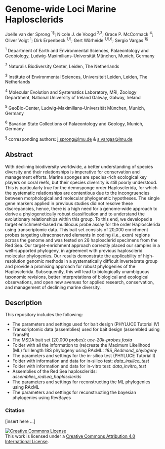 # Genome-wide Loci Marine Haplosclerids

Joëlle van der Sprong <sup>1§</sup>; Nicole J. de Voogd <sup>2,3</sup>; Grace P. McCormack <sup>4</sup>; Oliver Voigt <sup>1</sup>; Dirk Erpenbeck <sup>1,5</sup>; Gert Wörheide <sup>1,5,6</sup>; Sergio Vargas <sup>1§</sup>

<sup>1</sup> Department of Earth and Environmental Sciences, Palaeontology and Geobiology, Ludwig-Maximilians-Universität München, Munich, Germany

<sup>2</sup> Naturalis Biodiversity Center, Leiden, The Netherlands

<sup>3</sup> Institute of Environmental Sciences, Universiteit Leiden, Leiden, The Netherlands

<sup>4</sup> Molecular Evolution and Systematics Laboratory, MRI, Zoology Department, National University of Ireland Galway, Galway, Ireland

<sup>5</sup> GeoBio-Center, Ludwig-Maximilians-Universität München, Munich, Germany

<sup>6</sup> Bavarian State Collections of Palaeontology and Geology, Munich, Germany

<sup>§</sup> corresponding authors: j.sprong@lmu.de & s.vargas@lmu.de

## Abstract
With declining biodiversity worldwide, a better understanding of species diversity and their relationships is imperative for conservation and management efforts. Marine sponges are species-rich ecological key players on coral reefs, but their species diversity is still poorly understood. This is particularly true for the demosponge order Haplosclerida, for which the systematic relationships are contentious due to the incongruencies between morphological and molecular phylogenetic hypotheses. The single gene markers applied in previous studies did not resolve these discrepancies, hence, there is a high need for a genome-wide approach to derive a phylogenetically robust classification and to understand the evolutionary relationships within this group. To this end, we developed a target enrichment-based multilocus probe assay for the order Haplosclerida using transcriptomic data. This bait set consists of 20,000 enrichment probes targeting ultraconserved elements in coding (i.e., exon) regions across the genome and was tested on 26 haplosclerid specimens from the Red Sea. Our target-enrichment approach correctly placed our samples in a well-supported phylogeny, in agreement with previous haplosclerid molecular phylogenies. Our results demonstrate the applicability of high-resolution genomic methods in a systematically difficult invertebrate group and provide a promising approach for robust phylogenies of the Haplosclerida. Subsequently, this will lead to biologically unambiguous taxonomic revisions, better interpretations of biological and ecological observations, and open new avenues for applied research, conservation, and management of declining marine diversity.

## Description
This repository includes the following:

* The parameters and settings used for bait design (PHYLUCE Tutorial IV)
* Transcriptomic data (assemblies) used for bait design (assembled using TransPi)
* The MSDA bait set (20,000 probes): *uce-20k-probes.fasta*
* Folder with all the information to (re)create the Maximum Likelihood (ML) full length 18S phylogeny using RAxML: *18S_Redmond_phylogeny* 
* The parameters and settings for the in-silico test (PHYLUCE Tutorial I)
* Folder with information and data for in-silico test: *data_insilico_test*
* Folder with information and data for in-vitro test: *data_invitro_test*
* Assemblies of the Red Sea haplosclerids: *assemblies_redsea_haplosclerids*
* The parameters and settings for reconstructing the ML phylogenies using RAxML
* The parameters and settings for reconstructing the bayesian phylogenies using RevBayes

### Citation
[insert here ...]





<a rel="license" href="http://creativecommons.org/licenses/by/4.0/"><img alt="Creative Commons License" style="border-width:0" src="https://i.creativecommons.org/l/by/4.0/88x31.png" /></a><br />This work is licensed under a <a rel="license" href="http://creativecommons.org/licenses/by/4.0/">Creative Commons Attribution 4.0 International License</a>.
